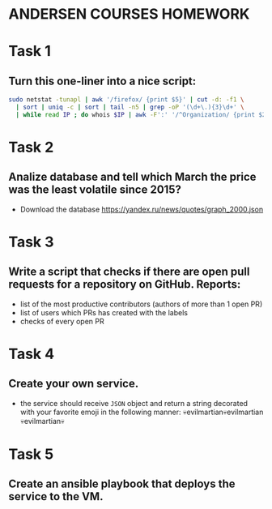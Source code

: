 # ANDERSEN COURSES HOMEWORK


# Task 1
## Turn this one-liner into a nice script:
```sh
sudo netstat -tunapl | awk '/firefox/ {print $5}' | cut -d: -f1 \
  | sort | uniq -c | sort | tail -n5 | grep -oP '(\d+\.){3}\d+' \
  | while read IP ; do whois $IP | awk -F':' '/^Organization/ {print $2}' ; done
```


# Task 2
## Analize database and tell which March the price was the least volatile since 2015?
* Download the database https://yandex.ru/news/quotes/graph_2000.json


# Task 3
## Write a script that checks if there are open pull requests for a repository on GitHub. Reports:
* list of the most productive contributors (authors of more than 1 open PR)
* list of users which PRs has created with the labels
* checks of every open PR


# Task 4
## Create your own service.
* the service should receive `JSON` object and return a string decorated with your favorite emoji in the following manner:
💀evilmartian💀evilmartian💀evilmartian💀


# Task 5
## Create an ansible playbook that deploys the service to the VM.
